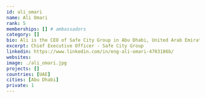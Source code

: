 ```yaml
---
id: ali_omari
name: Ali Omari
rank: 5
memberships: [] # ambassadors
category: []
bio: Ali is the CEO of Safe City Group in Abu Dhabi, United Arab Emirates. 20 years of accumulative experience in the industry with a passion to concentrate on providing the latest technologies and solutions. I believe in ThreeFold Foundation’s dream in helping the world to become a better place.
excerpt: Chief Executive Officer - Safe City Group
linkedin: https://www.linkedin.com/in/eng-ali-omari-4703186b/
websites: 
image: ./ali_omari.jpg
projects: []
countries: [UAE]
cities: [Abu Dhabi]
private: 1
---
```




